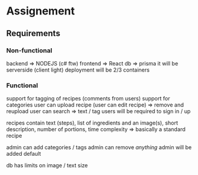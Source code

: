 # Assignement

## Requirements

### Non-functional

backend => NODEJS (c# ftw)
frontend => React
db => prisma
it will be serverside (client light)
deployment will be 2/3 containers

### Functional

support for tagging of recipes
        (comments from users)
support for categories
user can upload recipe
(user can edit recipe) => remove and reupload
user can search => text / tag
users will be required to sign in / up

recipes contain text (steps), list of ingredients and an image(s), short description, number of portions, time complexity => basically a standard recipe

admin can add categories / tags
admin can remove _anything_
admin will be added default

db has limits on image / text size
